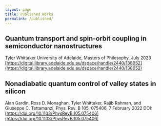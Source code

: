 ```yaml
---
layout: page
title: Published Works
permalink: /published/
---
```


## Quantum transport and spin-orbit coupling in semiconductor nanostructures
Tyler Whittaker
University of Adelaide, Masters of Philosophy, July 2023
[https://digital.library.adelaide.edu.au/dspace/handle/2440/138952](https://digital.library.adelaide.edu.au/dspace/handle/2440/138952)

## Nonadiabatic quantum control of valley states in silicon
Alan Gardin, Ross D. Monaghan, Tyler Whittaker, Rajib Rahman, and Giuseppe C. Tettamanzi,
Phys. Rev. B 105, 075406, 7 February 2022
DOI: [https://doi.org/10.1103/PhysRevB.105.075406](https://doi.org/10.1103/PhysRevB.105.075406)
